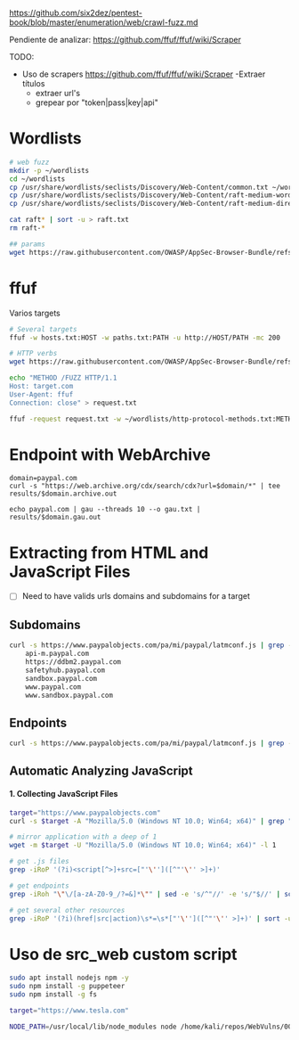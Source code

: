 https://github.com/six2dez/pentest-book/blob/master/enumeration/web/crawl-fuzz.md


Pendiente de analizar:
https://github.com/ffuf/ffuf/wiki/Scraper


TODO:

- Uso de scrapers
https://github.com/ffuf/ffuf/wiki/Scraper
    -Extraer títulos
    - extraer url's
    - grepear por "token|pass|key|api"

# Wordlists
```bash
# web fuzz
mkdir -p ~/wordlists
cd ~/wordlists
cp /usr/share/wordlists/seclists/Discovery/Web-Content/common.txt ~/wordlists
cp /usr/share/wordlists/seclists/Discovery/Web-Content/raft-medium-words.txt ~/wordlists
cp /usr/share/wordlists/seclists/Discovery/Web-Content/raft-medium-directories.txt ~/wordlists

cat raft* | sort -u > raft.txt
rm raft-*

## params
wget https://raw.githubusercontent.com/OWASP/AppSec-Browser-Bundle/refs/heads/master/utilities/wfuzz/wordlist/fuzzdb/attack-payloads/http-protocol/http-protocol-methods.txt -O ~/wordlists/http-protocol-methods.txt
```

# ffuf
Varios targets
```bash
# Several targets
ffuf -w hosts.txt:HOST -w paths.txt:PATH -u http://HOST/PATH -mc 200

# HTTP verbs
wget https://raw.githubusercontent.com/OWASP/AppSec-Browser-Bundle/refs/heads/master/utilities/wfuzz/wordlist/fuzzdb/attack-payloads/http-protocol/http-protocol-methods.txt -O ~/wordlists/http-protocol-methods.txt

echo "METHOD /FUZZ HTTP/1.1
Host: target.com
User-Agent: ffuf
Connection: close" > request.txt

ffuf -request request.txt -w ~/wordlists/http-protocol-methods.txt:METHOD -w paths.txt:FUZZ -input-cmd "sed s/METHOD/{METHOD}/" -mc 200

```

# Endpoint with WebArchive
```
domain=paypal.com
curl -s "https://web.archive.org/cdx/search/cdx?url=$domain/*" | tee results/$domain.archive.out

echo paypal.com | gau --threads 10 --o gau.txt | results/$domain.gau.out
```


# Extracting from HTML and JavaScript Files
- [ ] Need to have valids urls domains and subdomains for a target
## Subdomains
```bash
curl -s https://www.paypalobjects.com/pa/mi/paypal/latmconf.js | grep -Po "((http|https):\/\/)?(([\w.-]*)\.([\w]*)\.([A-z]))\w+" | sort -u | grep paypal.com 
    api-m.paypal.com
    https://ddbm2.paypal.com
    safetyhub.paypal.com
    sandbox.paypal.com
    www.paypal.com
    www.sandbox.paypal.com
```
## Endpoints
```bash
curl -s https://www.paypalobjects.com/pa/mi/paypal/latmconf.js | grep -oh "\"\/[a-zA-Z0-9_/?=&]*\"" | sed -e 's/^"//' -e 's/"$//' | sort -u
```

## Automatic Analyzing JavaScript
#### 1. Collecting JavaScript Files
```bash
target="https://www.paypalobjects.com"
curl -s $target -A "Mozilla/5.0 (Windows NT 10.0; Win64; x64)" | grep "\.js" | sort -u | httpx -silent -mc 200 -o paypal-js.txt

# mirror application with a deep of 1
wget -m $target -U "Mozilla/5.0 (Windows NT 10.0; Win64; x64)" -l 1

# get .js files
grep -iRoP '(?i)<script[^>]+src=["'\'']([^"'\'' >]+)' 

# get endpoints
grep -iRoh "\"\/[a-zA-Z0-9_/?=&]*\"" | sed -e 's/^"//' -e 's/"$//' | sort -u

# get several other resources
grep -iRoP '(?i)(href|src|action)\s*=\s*["'\'']([^"'\'' >]+)' | sort -u
```



# Uso de src_web custom script
```sh
sudo apt install nodejs npm -y
sudo npm install -g puppeteer
sudo npm install -g fs

target="https://www.tesla.com"

NODE_PATH=/usr/local/lib/node_modules node /home/kali/repos/WebVulns/00_Recon/scripts/src_web.js "$target"
```